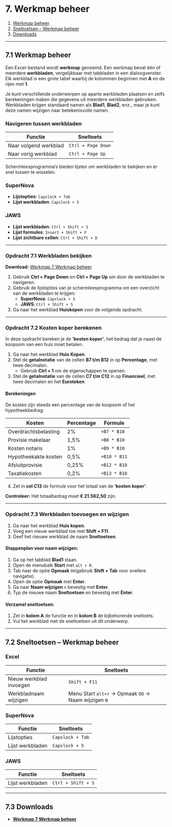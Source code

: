 # 7. Werkmap beheer

1. [Werkmap beheer](#1-werkmap-beheer)  
2. [Sneltoetsen – Werkmap beheer](#2-sneltoetsen--werkmap-beheer)  
3. [Downloads](#3-downloads)  

---

## 7.1 Werkmap beheer

Een Excel-bestand wordt **werkmap** genoemd. Een werkmap bevat één of meerdere **werkbladen**, vergelijkbaar met tabbladen in een dialoogvenster.  
Elk werkblad is een grote tabel waarbij de kolommen beginnen met **A** en de rijen met **1**.

Je kunt verschillende onderwerpen op aparte werkbladen plaatsen en zelfs berekeningen maken die gegevens uit meerdere werkbladen gebruiken. Werkbladen krijgen standaard namen als **Blad1**, **Blad2**, enz., maar je kunt deze namen wijzigen naar betekenisvolle namen.

### Navigeren tussen werkbladen

| Functie                | Sneltoets           |
|------------------------|---------------------|
| Naar volgend werkblad  | `Ctrl + Page Down`  |
| Naar vorig werkblad    | `Ctrl + Page Up`    |

Schermleesprogramma’s bieden lijsten om werkbladen te bekijken en er snel tussen te wisselen.

### SuperNova  
- **Lijstopties**: `Capslock + Tab`  
- **Lijst werkbladen**: `Capslock + 5`

### JAWS  
- **Lijst werkbladen**: `Ctrl + Shift + S`  
- **Lijst formules**: `Insert + Shift + F`  
- **Lijst zichtbare cellen**: `Ctrl + Shift + D`

---

### Opdracht 7.1 Werkbladen bekijken

**Download:** [Werkmap 7 Werkmap beheer](https://www.eduvip.nl/cms/files/Werkmap-07-werkmap-beheer.xlsx)

1. Gebruik **Ctrl + Page Down** en **Ctrl + Page Up** om door de werkbladen te navigeren.  
2. Gebruik de lijstopties van je schermleesprogramma om een overzicht van de werkbladen te krijgen:  
   - **SuperNova**: `Capslock + 5`  
   - **JAWS**: `Ctrl + Shift + S`  
3. Ga naar het werkblad **Huiskopen** voor de volgende opdracht.

---

### Opdracht 7.2 Kosten koper berekenen

In deze opdracht bereken je de **‘kosten koper’**, het bedrag dat je naast de koopsom van een huis moet betalen.

1. Ga naar het werkblad **Huis Kopen**.  
2. Stel de **getalnotatie** van de cellen **B7 t/m B12** in op **Percentage**, met twee decimalen.  
   - Gebruik **Ctrl + 1** om de eigenschappen te openen.  
3. Stel de **getalnotatie** van de cellen **C7 t/m C12** in op **Financieel**, met twee decimalen en het **Euroteken**.

#### Berekeningen

De kosten zijn steeds een percentage van de koopsom of het hypotheekbedrag:

| Kosten                | Percentage | Formule                     |
|-----------------------|------------|-----------------------------|
| Overdrachtsbelasting  | 2%         | `=B7 * B10`                 |
| Provisie makelaar     | 1,5%       | `=B8 * B10`                 |
| Kosten notaris        | 1%         | `=B9 * B10`                 |
| Hypotheekakte kosten  | 0,5%       | `=B10 * B11`                |
| Afsluitprovisie       | 0,25%      | `=B12 * B10`                |
| Taxatiekosten         | 0,2%       | `=B13 * B10`                |

4. Zet in **cel C13** de formule voor het totaal van de **‘kosten koper’**.

**Controleer:** Het totaalbedrag moet **€ 21.562,50** zijn.

---

### Opdracht 7.3 Werkbladen toevoegen en wijzigen

1. Ga naar het werkblad **Huis kopen**.  
2. Voeg een nieuw werkblad toe met **Shift + F11**.  
3. Geef het nieuwe werkblad de naam **Sneltoetsen**.

#### Stappenplan voor naam wijzigen:

1. Ga op het tabblad **Blad1** staan.  
2. Open de menubalk **Start** met `alt + R`.
3. Tab naar de optie **Opmaak** `OO`(gebruik **Shift + Tab** voor snellere navigatie).  
4. Open de optie **Opmaak** met **Enter**.  
5. Ga naar **Naam wijzigen** `n` bevestig met **Enter**.  
6. Typ de nieuwe naam **Sneltoetsen** en bevestig met **Enter**.

#### Verzamel sneltoetsen:

1. Zet in **kolom A** de functie en in **kolom B** de bijbehorende sneltoets.  
2. Vul het werkblad met de sneltoetsen uit dit onderwerp.

---

## 7.2 Sneltoetsen – Werkmap beheer

### Excel

| Functie                     | Sneltoets            |
|-----------------------------|----------------------|
| Nieuw werkblad invoegen      | `Shift + F11`        |
| Werkbladnaam wijzigen        | Menu Start `alt+r` → Opmaak `OO` → Naam wijzigen `N` |

### SuperNova

| Functie                     | Sneltoets            |
|-----------------------------|----------------------|
| Lijstopties                  | `Capslock + Tab`     |
| Lijst werkbladen             | `Capslock + 5`       |

### JAWS

| Functie                     | Sneltoets            |
|-----------------------------|----------------------|
| Lijst werkbladen             | `Ctrl + Shift + S`   |

---

## 7.3 Downloads

- **[Werkmap 7 Werkmap beheer](https://www.eduvip.nl/cms/files/Werkmap-07-werkmap-beheer.xlsx)**
